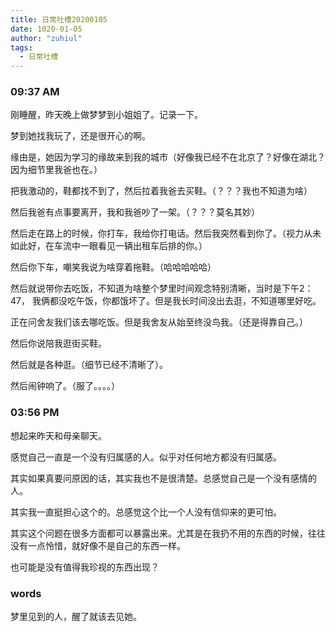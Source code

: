 ```yaml
---
title: 日常吐槽20200105
date: 1020-01-05
author: "zuhiul"
tags:
  - 日常吐槽
---
```


### 09:37 AM

刚睡醒，昨天晚上做梦梦到小姐姐了。记录一下。

梦到她找我玩了，还是很开心的啊。

缘由是，她因为学习的缘故来到我的城市（好像我已经不在北京了？好像在湖北？因为细节里我爸也在。）

把我激动的，鞋都找不到了，然后拉着我爸去买鞋。（？？？我也不知道为啥）

然后我爸有点事要离开，我和我爸吵了一架。（？？？莫名其妙）

然后走在路上的时候，你打车，我给你打电话。然后我突然看到你了。（视力从未如此好，在车流中一眼看见一辆出租车后排的你。）

然后你下车，嘲笑我说为啥穿着拖鞋。（哈哈哈哈哈）

然后就说带你去吃饭，不知道为啥整个梦里时间观念特别清晰，当时是下午2：47， 我俩都没吃午饭，你都饿坏了。但是我长时间没出去逛，不知道哪里好吃。

正在问舍友我们该去哪吃饭。但是我舍友从始至终没鸟我。（还是得靠自己。）

然后你说陪我逛街买鞋。

然后就是各种逛。（细节已经不清晰了）。

然后闹钟响了。（服了。。。。）

### 03:56 PM 

想起来昨天和母亲聊天。

感觉自己一直是一个没有归属感的人。似乎对任何地方都没有归属感。

其实如果真要问原因的话，其实我也不是很清楚。总感觉自己是一个没有感情的人。

其实我一直挺担心这个的。总感觉这个比一个人没有信仰来的更可怕。

其实这个问题在很多方面都可以暴露出来。尤其是在我扔不用的东西的时候，往往没有一点怜惜，就好像不是自己的东西一样。

也可能是没有值得我珍视的东西出现？

### words

梦里见到的人，醒了就该去见她。
